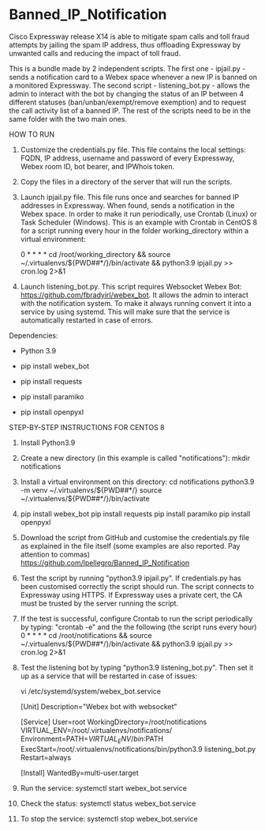 # Banned_IP_Notification

Cisco Expressway release X14 is able to mitigate spam calls and toll fraud attempts by jailing the spam IP address, thus offloading Expressway by unwanted calls and reducing the impact of toll fraud. 

This is a bundle made by 2 independent scripts. The first one - ipjail.py - sends a notification card to a Webex space whenever a new IP is banned on a monitored Expressway. 
The second script - listening_bot.py - allows the admin to interact with the bot by changing the status of an IP between 4 different statuses (ban/unban/exempt/remove exemption) and to request the call activity list of a banned IP.
The rest of the scripts need to be in the same folder with the two main ones.

HOW TO RUN

1. Customize the credentials.py file. This file contains the local settings: FQDN, IP address, username and password of every Expressway, Webex room ID, bot bearer, and IPWhois token.
2. Copy the files in a directory of the server that will run the scripts.
3. Launch ipjail.py file. This file runs once and searches for banned IP addresses in Expressway. When found, sends a notification in the Webex space. In order to make it run periodically, use Crontab (Linux) or Task Scheduler (Windows). This is an example with Crontab in CentOS 8 for a script running every hour in the folder working_directory within a virtual environment: 

    0 * * * * cd /root/working_directory && source ~/.virtualenvs/${PWD##*/}/bin/activate && python3.9 ipjail.py >> cron.log 2>&1
    
4. Launch listening_bot.py. This script requires Websocket Webex Bot: https://github.com/fbradyirl/webex_bot. It allows the admin to interact with the notification system. To make it always running convert it into a service by using systemd. This will make sure that the service is automatically restarted in case of errors.

Dependencies:

- Python 3.9

- pip install webex_bot
- pip install requests
- pip install paramiko
- pip install openpyxl

STEP-BY-STEP INSTRUCTIONS FOR CENTOS 8
1. Install Python3.9 
2. Create a new directory (in this example is called "notifications"): mkdir notifications
3. Install a virtual environment on this directory:
   cd notifications
   python3.9 -m venv ~/.virtualenvs/${PWD##*/}
   source ~/.virtualenvs/${PWD##*/}/bin/activate
4. pip install webex_bot
   pip install requests
   pip install paramiko
   pip install openpyxl
5. Download the script from GitHub and customise the credentials.py file as explained in the file itself (some examples are also reported. Pay attention to commas)
   https://github.com/lpellegro/Banned_IP_Notification
6. Test the script by running "python3.9 ipjail.py". If credentials.py has been customised correctly the script should run. The script connects to Expressway using HTTPS. If Expressway uses a private cert, the CA must be trusted by the server running the script.
7. If the test is successful, configure Crontab to run the script periodically by typing: "crontab -e" and the the following (the script runs every hour)
   0 * * * * cd  /root/notifications && source ~/.virtualenvs/${PWD##*/}/bin/activate && python3.9 ipjail.py  >> cron.log 2>&1
8. Test the listening bot by typing "python3.9 listening_bot.py". Then set it up as a service that will be restarted in case of issues:
   
   vi /etc/systemd/system/webex_bot.service


   [Unit]
   Description="Webex bot with websocket"

   [Service]
   User=root
   WorkingDirectory=/root/notifications
   VIRTUAL_ENV=/root/.virtualenvs/notifications/
   Environment=PATH=$VIRTUAL_ENV/bin:$PATH
   ExecStart=/root/.virtualenvs/notifications/bin/python3.9 listening_bot.py
   Restart=always

   [Install]
   WantedBy=multi-user.target

9. Run the service: systemctl start webex_bot.service
10. Check the status: systemctl status webex_bot.service
11. To stop the service: systemctl stop webex_bot.service


